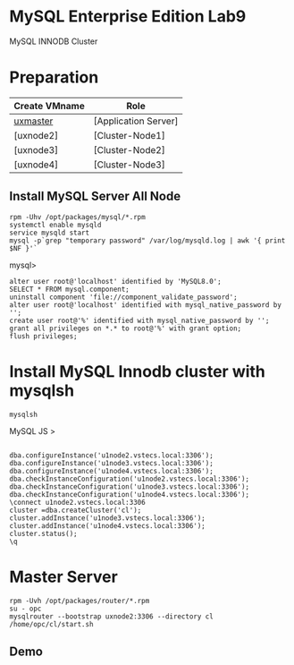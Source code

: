 # MySQL Enterprise Edition Lab9
MySQL INNODB Cluster

# Preparation
|Create VMname| Role    |
|------------------------|------------------------|
|[uxmaster](../lab1) |[Application Server]
|[uxnode2]|[Cluster-Node1] 
|[uxnode3]|[Cluster-Node2]
|[uxnode4]|[Cluster-Node3]

## Install MySQL Server All Node
```
rpm -Uhv /opt/packages/mysql/*.rpm
systemctl enable mysqld
service mysqld start
mysql -p`grep "temporary password" /var/log/mysqld.log | awk '{ print $NF }'`
```
mysql>
```
alter user root@'localhost' identified by 'MySQL8.0';
SELECT * FROM mysql.component;
uninstall component 'file://component_validate_password';
alter user root@'localhost' identified with mysql_native_password by '';
create user root@'%' identified with mysql_native_password by ''; grant all privileges on *.* to root@'%' with grant option;
flush privileges;
```
# Install MySQL Innodb cluster with mysqlsh 
```
mysqlsh
```
MySQL  JS >
```

dba.configureInstance('u1node2.vstecs.local:3306');
dba.configureInstance('u1node3.vstecs.local:3306');
dba.configureInstance('u1node4.vstecs.local:3306');
dba.checkInstanceConfiguration('u1node2.vstecs.local:3306');
dba.checkInstanceConfiguration('u1node3.vstecs.local:3306');
dba.checkInstanceConfiguration('u1node4.vstecs.local:3306');
\connect u1node2.vstecs.local:3306
cluster =dba.createCluster('cl'); 
cluster.addInstance('u1node3.vstecs.local:3306');
cluster.addInstance('u1node4.vstecs.local:3306'); 
cluster.status();
\q
```

# Master Server 
```
rpm -Uvh /opt/packages/router/*.rpm
su - opc
mysqlrouter --bootstrap uxnode2:3306 --directory cl
/home/opc/cl/start.sh
```
## Demo ###
